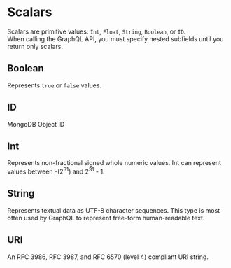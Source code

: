 # Scalars
Scalars are primitive values: ``Int``, ``Float``, ``String``, ``Boolean``, or ``ID``.  
When calling the GraphQL API, you must specify nested subfields until you return only scalars.

## Boolean
Represents ``true`` or ``false`` values.

## ID
MongoDB Object ID

## Int
Represents non-fractional signed whole numeric values. Int can represent values between -(2<sup>31</sup>) and 2<sup>31</sup> - 1.

## String
Represents textual data as UTF-8 character sequences. This type is most often used by GraphQL to represent free-form human-readable text.

## URI
An RFC 3986, RFC 3987, and RFC 6570 (level 4) compliant URI string.